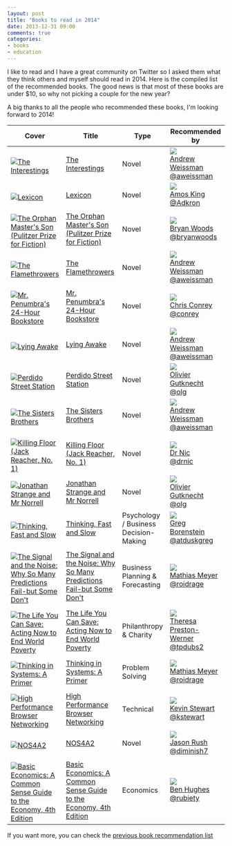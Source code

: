 ```yaml
---
layout: post
title: "Books to read in 2014"
date: 2013-12-31 09:00
comments: true
categories: 
- books
- education
---
```


I like to read and I have a great community on Twitter so I asked them
what they think others and myself should read in 2014. 
Here is the compiled list of the recommended books. 
The good news is that most of these books are under $10, so why not
picking a couple for the new year?

A big thanks to all the people who recommended these books, I'm looking
forward to 2014!

<table>
  <thead>
  <tr>
    <th style="width:20%; text-align:center"> Cover  </th>
    <th style="width:30%; text-align:center"> Title </th>
    <th style="width:20%; text-align:center"> Type </th>
    <th style="width:30%; text-align:center"> Recommended by</th>
  </tr>
  </thead>
  <tbody>

  <tr>
    <td><a href="http://www.amazon.com/gp/product/B008U4HH54/ref=as_li_ss_tl?ie=UTF8&camp=1789&creative=390957&creativeASIN=B008U4HH54&linkCode=as2&tag=merbist-20"><img src="https://images-na.ssl-images-amazon.com/images/I/51rwkxlzOQL._SL160_.jpg" alt="The Interestings" border="0" style="padding-top:10px"></a></td>
    <td><a href="http://www.amazon.com/gp/product/B008U4HH54/ref=as_li_ss_tl?ie=UTF8&camp=1789&creative=390957&creativeASIN=B008U4HH54&linkCode=as2&tag=merbist-20" target="_blank">The Interestings</a></td>
    <td>Novel</td>
    <td><a title="@aweissman" href="https://twitter.com/aweissman" target="_blank"> <img src='https://pbs.twimg.com/profile_images/344513261581924513/b3735cda4529be5530c9d29b6f8e148e_bigger.jpeg' ><br /> Andrew Weissman<br />@aweissman</a></a></td>
  </tr>

  <tr>
    <td><a href="http://www.amazon.com/gp/product/B00AEBETMK/ref=as_li_ss_tl?ie=UTF8&camp=1789&creative=390957&creativeASIN=B00AEBETMK&linkCode=as2&tag=merbist-20"><img src="https://images-na.ssl-images-amazon.com/images/I/51mquDqvXDL._SL160_.jpg" alt="Lexicon" border="0" style="padding-top:10px"></a></td>
    <td><a href="http://www.amazon.com/gp/product/B00AEBETMK/ref=as_li_ss_tl?ie=UTF8&camp=1789&creative=390957&creativeASIN=B00AEBETMK&linkCode=as2&tag=merbist-20" target="_blank">Lexicon</a></td>
    <td>Novel</td>
    <td><a title="@Adkron" href="https://twitter.com/Adkron" target="_blank"> <img src='https://pbs.twimg.com/profile_images/3485440049/a0f1a8fd26883c905443be6b17091a43_bigger.jpeg' ><br /> Amos King<br />@Adkron</a></a></td>
  </tr>

  <tr>
    <td><a href="https://www.amazon.com/dp/B004X6PRO6?tag=merbist-20&camp=0&creative=0&linkCode=as4&creativeASIN=B004X6PRO6&adid=040WG8W6HCZ9D7GW6FCZ&"><img src="https://images-na.ssl-images-amazon.com/images/I/416VaBI-AnL._SL160_.jpg" alt="The Orphan Master's Son (Pulitzer Prize for Fiction)" border="0" style="padding-top:10px"></a></td>
    <td><a href="https://www.amazon.com/dp/B004X6PRO6?tag=merbist-20&camp=0&creative=0&linkCode=as4&creativeASIN=B004X6PRO6&adid=040WG8W6HCZ9D7GW6FCZ&" target="_blank">The Orphan Master's Son (Pulitzer Prize for Fiction)</a></td>
    <td>Novel</td>
    <td><a title="@bryanwoods" href="https://twitter.com/bryanwoods" target="_blank"> <img src='https://pbs.twimg.com/profile_images/378800000586125380/e28de02be744272035a9b5509d5ab576_bigger.jpeg' ><br /> Bryan Woods<br />@bryanwoods</a></a></td>
  </tr>

  <tr>
    <td><a href="http://www.amazon.com/gp/product/B008J4NBHI/ref=as_li_ss_tl?ie=UTF8&camp=1789&creative=390957&creativeASIN=B008J4NBHI&linkCode=as2&tag=merbist-20"><img src="https://images-na.ssl-images-amazon.com/images/I/510e7pW7-YL._SL160_.jpg" alt="The Flamethrowers" border="0" style="padding-top:10px"></a></td>
    <td><a href="http://www.amazon.com/gp/product/B008J4NBHI/ref=as_li_ss_tl?ie=UTF8&camp=1789&creative=390957&creativeASIN=B008J4NBHI&linkCode=as2&tag=merbist-20" target="_blank">The Flamethrowers</a></td>
    <td>Novel</td>
    <td><a title="@aweissman" href="https://twitter.com/aweissman" target="_blank"> <img src='https://pbs.twimg.com/profile_images/344513261581924513/b3735cda4529be5530c9d29b6f8e148e_bigger.jpeg' ><br /> Andrew Weissman<br />@aweissman</a></a></td>
  </tr>

  <tr>
    <td><a href="http://www.amazon.com/gp/product/B008FPOIT6/ref=as_li_ss_tl?ie=UTF8&camp=1789&creative=390957&creativeASIN=B008FPOIT6&linkCode=as2&tag=merbist-20"><img src="https://images-na.ssl-images-amazon.com/images/I/51uYnHtUXLL._SL160_.jpg" alt="Mr. Penumbra's 24-Hour Bookstore" border="0" style="padding-top:10px"></a></td>
    <td><a href="http://www.amazon.com/gp/product/B008FPOIT6/ref=as_li_ss_tl?ie=UTF8&camp=1789&creative=390957&creativeASIN=B008FPOIT6&linkCode=as2&tag=merbist-20" target="_blank">Mr. Penumbra's 24-Hour Bookstore</a></td>
    <td>Novel</td>
    <td><a title="@conrey" href="https://twitter.com/conrey" target="_blank"> <img src='https://pbs.twimg.com/profile_images/378800000197700668/7625b773ea917bcd87aa8c2a0be8588f_bigger.jpeg' ><br /> Chris Conrey<br />@conrey</a></a></td>
  </tr>

  <tr>
    <td><a href="http://www.amazon.com/gp/product/B000FBJF8C/ref=as_li_ss_tl?ie=UTF8&camp=1789&creative=390957&creativeASIN=B000FBJF8C&linkCode=as2&tag=merbist-20"><img src="https://images-na.ssl-images-amazon.com/images/I/41HZER4774L._SL160_.jpg" alt="Lying Awake" border="0" style="padding-top:10px"></a></td>
    <td><a href="http://www.amazon.com/gp/product/B000FBJF8C/ref=as_li_ss_tl?ie=UTF8&camp=1789&creative=390957&creativeASIN=B000FBJF8C&linkCode=as2&tag=merbist-20" target="_blank">Lying Awake</a></td>
    <td>Novel</td>
    <td><a title="@aweissman" href="https://twitter.com/aweissman" target="_blank"> <img src='https://pbs.twimg.com/profile_images/344513261581924513/b3735cda4529be5530c9d29b6f8e148e_bigger.jpeg' ><br /> Andrew Weissman<br />@aweissman</a></a></td>
  </tr>

  <tr>
    <td><a href="http://www.amazon.com/gp/product/B000FBFO8C/ref=as_li_ss_tl?ie=UTF8&camp=1789&creative=390957&creativeASIN=B000FBFO8C&linkCode=as2&tag=merbist-20"><img src="https://images-na.ssl-images-amazon.com/images/I/31kDOO-T2lL._SL160_.jpg" alt="Perdido Street Station" border="0" style="padding-top:10px"></a></td>
    <td><a href="http://www.amazon.com/gp/product/B000FBFO8C/ref=as_li_ss_tl?ie=UTF8&camp=1789&creative=390957&creativeASIN=B000FBFO8C&linkCode=as2&tag=merbist-20" target="_blank">Perdido Street Station</a></td>
    <td>Novel</td>
    <td><a title="@olg" href="https://twitter.com/olg" target="_blank"> <img src='https://pbs.twimg.com/profile_images/204337634/935afae3375820ecc0bfbe5288d9b411-2_bigger.jpeg' ><br /> Olivier Gutknecht<br />@olg</a></a></td>
  </tr>

  <tr>
    <td><a href="http://www.amazon.com/gp/product/B004CFA91Y/ref=as_li_ss_tl?ie=UTF8&camp=1789&creative=390957&creativeASIN=B004CFA91Y&linkCode=as2&tag=merbist-20"><img src="https://images-na.ssl-images-amazon.com/images/I/51MCnQRKCyL._SL160_.jpg" alt="The Sisters Brothers" border="0" style="padding-top:10px"></a></td>
    <td><a href="http://www.amazon.com/gp/product/B004CFA91Y/ref=as_li_ss_tl?ie=UTF8&camp=1789&creative=390957&creativeASIN=B004CFA91Y&linkCode=as2&tag=merbist-20" target="_blank">The Sisters Brothers</a></td>
    <td>Novel</td>
    <td><a title="@aweissman" href="https://twitter.com/aweissman" target="_blank"> <img src='https://pbs.twimg.com/profile_images/344513261581924513/b3735cda4529be5530c9d29b6f8e148e_bigger.jpeg' ><br /> Andrew Weissman<br />@aweissman</a></a></td>
  </tr>

  <tr>
    <td><a href="http://www.amazon.com/gp/product/B000OZ0NXA/ref=as_li_ss_tl?ie=UTF8&camp=1789&creative=390957&creativeASIN=B000OZ0NXA&linkCode=as2&tag=merbist-20"><img src="https://images-na.ssl-images-amazon.com/images/I/51zzGBqKVPL._SL160_.jpg" alt="Killing Floor (Jack Reacher, No. 1)" border="0" style="padding-top:10px"></a></td>
    <td><a href="http://www.amazon.com/gp/product/B000OZ0NXA/ref=as_li_ss_tl?ie=UTF8&camp=1789&creative=390957&creativeASIN=B000OZ0NXA&linkCode=as2&tag=merbist-20" target="_blank">Killing Floor (Jack Reacher, No. 1)</a></td>
    <td>Novel</td>
    <td><a title="@drnic" href="https://twitter.com/drnic" target="_blank"> <img src='https://pbs.twimg.com/profile_images/2243751587/drnic_by_jeff_casimir_at_railsconf2010_-_thumbnail_bigger.png' ><br /> Dr Nic<br />@drnic</a></a></td>
  </tr>

  <tr>
    <td><a href="http://www.amazon.com/gp/product/B003RRXXMA/ref=as_li_ss_tl?ie=UTF8&camp=1789&creative=390957&creativeASIN=B003RRXXMA&linkCode=as2&tag=merbist-20"><img src="https://images-na.ssl-images-amazon.com/images/I/51KOAfltTRL._SL160_.jpg" alt="Jonathan Strange and Mr Norrell" border="0" style="padding-top:10px"></a></td>
    <td><a href="http://www.amazon.com/gp/product/B003RRXXMA/ref=as_li_ss_tl?ie=UTF8&camp=1789&creative=390957&creativeASIN=B003RRXXMA&linkCode=as2&tag=merbist-20" target="_blank">Jonathan Strange and Mr Norrell</a></td>
    <td>Novel</td>
    <td><a title="@olg" href="https://twitter.com/olg" target="_blank"> <img src='https://pbs.twimg.com/profile_images/204337634/935afae3375820ecc0bfbe5288d9b411-2_bigger.jpeg' ><br /> Olivier Gutknecht<br />@olg</a></a></td>
  </tr>

  <tr>
    <td><a href="https://www.amazon.com/dp/B00555X8OA?tag=merbist-20&camp=0&creative=0&linkCode=as4&creativeASIN=B00555X8OA&adid=0PMMZTW1D2GZ2JYSBZ7S&"><img src="https://images-na.ssl-images-amazon.com/images/I/41shZGS-G%2BL._SL160_.jpg" alt="Thinking, Fast and Slow" border="0" style="padding-top:10px"></a></td>
    <td><a href="https://www.amazon.com/dp/B00555X8OA?tag=merbist-20&camp=0&creative=0&linkCode=as4&creativeASIN=B00555X8OA&adid=0PMMZTW1D2GZ2JYSBZ7S&" target="_blank">Thinking, Fast and Slow</a></td>
    <td>Psychology / Business Decision-Making</td>
    <td><a title="@atduskgreg" href="https://twitter.com/atduskgreg" target="_blank"> <img src='https://pbs.twimg.com/profile_images/413083183471538176/pxJfy0v1_bigger.png' ><br /> Greg Borenstein<br />@atduskgreg</a></a></td>
  </tr>

  <tr>
    <td><a href="http://www.amazon.com/gp/product/B007V65R54/ref=as_li_ss_tl?ie=UTF8&camp=1789&creative=390957&creativeASIN=B007V65R54&linkCode=as2&tag=merbist-20"><img src="https://images-na.ssl-images-amazon.com/images/I/51ag2JxaFxL._SL160_.jpg" alt="The Signal and the Noise: Why So Many Predictions Fail-but Some Don't" border="0" style="padding-top:10px"></a></td>
    <td><a href="http://www.amazon.com/gp/product/B007V65R54/ref=as_li_ss_tl?ie=UTF8&camp=1789&creative=390957&creativeASIN=B007V65R54&linkCode=as2&tag=merbist-20" target="_blank">The Signal and the Noise: Why So Many Predictions Fail-but Some Don't</a></td>
    <td>Business Planning & Forecasting</td>
    <td><a title="@roidrage" href="https://twitter.com/roidrage" target="_blank"> <img src='https://pbs.twimg.com/profile_images/2938540224/9ffc554b0eabb077a915cfe0d56f3c1f_bigger.jpeg' ><br /> Mathias Meyer<br />@roidrage</a></a></td>
  </tr>

  <tr>
    <td><a href="http://www.amazon.com/gp/product/B001S59CP0/ref=as_li_ss_tl?ie=UTF8&camp=1789&creative=390957&creativeASIN=B001S59CP0&linkCode=as2&tag=merbist-20"><img src="https://images-na.ssl-images-amazon.com/images/I/41ukeeK16zL._SL160_.jpg" alt="The Life You Can Save: Acting Now to End World Poverty" border="0" style="padding-top:10px"></a></td>
    <td><a href="http://www.amazon.com/gp/product/B001S59CP0/ref=as_li_ss_tl?ie=UTF8&camp=1789&creative=390957&creativeASIN=B001S59CP0&linkCode=as2&tag=merbist-20" target="_blank">The Life You Can Save: Acting Now to End World Poverty</a></td>
    <td>Philanthropy & Charity</td>
    <td><a title="@tpdubs2" href="https://twitter.com/tpdubs2" target="_blank"> <img src='https://pbs.twimg.com/profile_images/1875371426/IMG_1963_bigger.jpg' ><br /> Theresa Preston-Werner<br />@tpdubs2</a></a></td>
  </tr>

  <tr>
    <td><a href="http://www.amazon.com/gp/product/B005VSRFEA/ref=as_li_ss_tl?ie=UTF8&camp=1789&creative=390957&creativeASIN=B005VSRFEA&linkCode=as2&tag=merbist-20"><img src="https://images-na.ssl-images-amazon.com/images/I/51LhBKtrCZL._SL160_.jpg" alt="Thinking in Systems: A Primer" border="0" style="padding-top:10px"></a></td>
    <td><a href="http://www.amazon.com/gp/product/B005VSRFEA/ref=as_li_ss_tl?ie=UTF8&camp=1789&creative=390957&creativeASIN=B005VSRFEA&linkCode=as2&tag=merbist-20" target="_blank">Thinking in Systems: A Primer</a></td>
    <td>Problem Solving</td>
    <td><a title="@roidrage" href="https://twitter.com/roidrage" target="_blank"> <img src='https://pbs.twimg.com/profile_images/2938540224/9ffc554b0eabb077a915cfe0d56f3c1f_bigger.jpeg' ><br /> Mathias Meyer<br />@roidrage</a></a></td>
  </tr>

  <tr>
    <td><a href="https://www.amazon.com/dp/B00FM0OC4S?tag=merbist-20&amp;camp=0&amp;creative=0&amp;linkCode=as4&amp;creativeASIN=B00FM0OC4S&amp;adid=01GQ5KB9AGZ9M02BFA7B&amp;"><img src="https://images-na.ssl-images-amazon.com/images/I/51S0zRDsbtL._SL160_.jpg" alt="High Performance Browser Networking" border="0" style="padding-top:10px"></a></td>
    <td><a href="https://www.amazon.com/dp/B00FM0OC4S?tag=merbist-20&amp;camp=0&amp;creative=0&amp;linkCode=as4&amp;creativeASIN=B00FM0OC4S&amp;adid=01GQ5KB9AGZ9M02BFA7B&amp;" target="_blank">High Performance Browser Networking</a></td>
    <td>Technical</td>
    <td><a title="@kstewart" href="https://twitter.com/kstewart" target="_blank"> <img src='https://pbs.twimg.com/profile_images/411994393231372288/fiPif7_Q_bigger.jpeg' ><br /> Kevin Stewart<br />@kstewart</a></a></td>
  </tr>

  <tr>
    <td><a href="http://www.amazon.com/gp/product/B009NF6Z2K/ref=as_li_ss_tl?ie=UTF8&camp=1789&creative=390957&creativeASIN=B009NF6Z2K&linkCode=as2&tag=merbist-20"><img src="https://images-na.ssl-images-amazon.com/images/I/51KxC4wQCsL._SL160_.jpg" alt="NOS4A2" border="0" style="padding-top:10px"></a></td>
    <td><a href="http://www.amazon.com/gp/product/B009NF6Z2K/ref=as_li_ss_tl?ie=UTF8&camp=1789&creative=390957&creativeASIN=B009NF6Z2K&linkCode=as2&tag=merbist-20" target="_blank">NOS4A2</a></td>
    <td>Novel</td>
    <td><a title="@diminish7" href="https://twitter.com/diminish7" target="_blank"> <img src='https://pbs.twimg.com/profile_images/1434299830/jason_on_grays_and_torreys_climb_bigger.jpg' ><br /> Jason Rush<br />@diminish7</a></a></td>
  </tr>

  <tr>
    <td><a href="http://www.amazon.com/gp/product/B0047T86CO/ref=as_li_ss_il?ie=UTF8&camp=1789&creative=390957&creativeASIN=B0047T86CO&linkCode=as2&tag=merbist-20"><img src="https://images-na.ssl-images-amazon.com/images/I/31c63zBdD6L._SL160_.jpg" alt="Basic Economics: A Common Sense Guide to the Economy, 4th Edition" border="0" style="padding-top:10px"></a></td>
    <td><a href="http://www.amazon.com/gp/product/B0047T86CO/ref=as_li_ss_il?ie=UTF8&camp=1789&creative=390957&creativeASIN=B0047T86CO&linkCode=as2&tag=merbist-20" target="_blank">Basic Economics: A Common Sense Guide to the Economy, 4th Edition</a></td>
    <td>Economics</td>
    <td><a title="@rubiety" href="https://twitter.com/rubiety" target="_blank"> <img src='https://pbs.twimg.com/profile_images/2909781099/17f882cfce30ac2a938d072c85251d55_bigger.png' ><br /> Ben Hughes<br />@rubiety</a></a></td>
  </tr>

  </tbody>
</table>


If you want more, you can check the [previous book recommendation list](http://merbist.com/2011/12/30/books-to-read-in-2012-recommended-to-me-by-twitter/)

